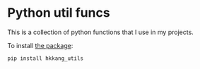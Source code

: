 # Python util funcs

This is a collection of python functions that I use in my projects.

To install [the package](https://pypi.org/project/hkkang-utils/):
```bash
pip install hkkang_utils
```
